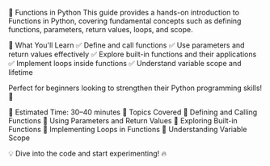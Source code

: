 🐍 Functions in Python
This guide provides a hands-on introduction to Functions in Python, covering fundamental concepts such as defining functions, parameters, return values, loops, and scope.

🎯 What You'll Learn
✅ Define and call functions
✅ Use parameters and return values effectively
✅ Explore built-in functions and their applications
✅ Implement loops inside functions
✅ Understand variable scope and lifetime

Perfect for beginners looking to strengthen their Python programming skills! 🚀

📌 Estimated Time: 30–40 minutes
📂 Topics Covered
📌 Defining and Calling Functions
📌 Using Parameters and Return Values
📌 Exploring Built-in Functions
📌 Implementing Loops in Functions
📌 Understanding Variable Scope

💡 Dive into the code and start experimenting! 🔥
